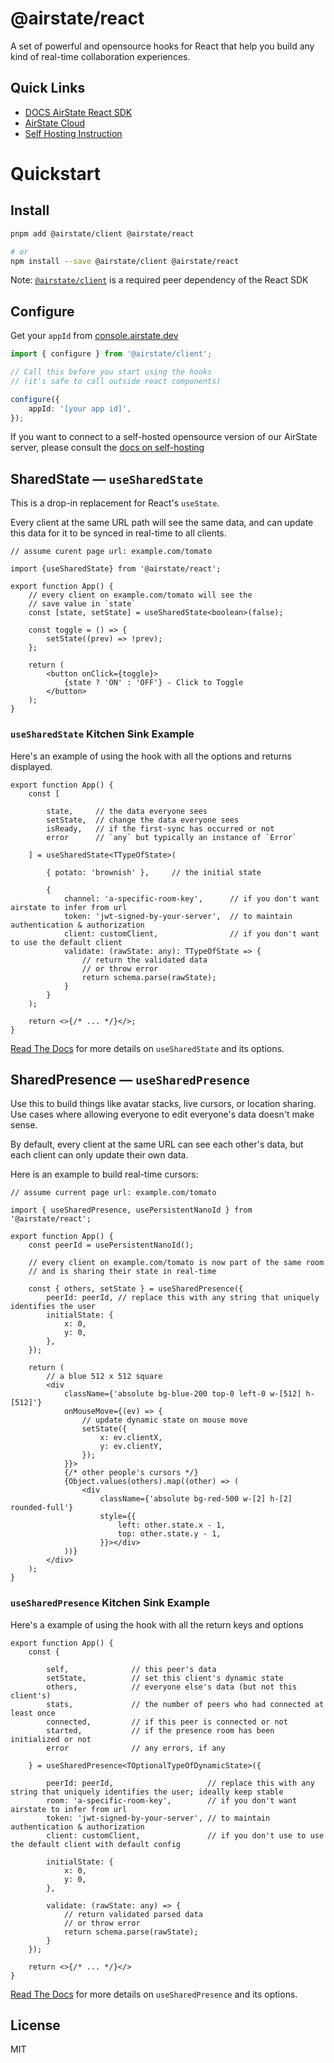 # @airstate/react

A set of powerful and opensource hooks for React that help you build any kind 
of real-time collaboration experiences.

## Quick Links

- [DOCS AirState React SDK](https://airstate.dev/docs/latest/client/react/intro)
- [AirState Cloud](https://console.airstate.dev/)
- [Self Hosting Instruction](https://airstate.dev/docs/latest/self-hosting)

# Quickstart

## Install

```bash
pnpm add @airstate/client @airstate/react

# or
npm install --save @airstate/client @airstate/react
```

Note: [`@airstate/client`](https://www.npmjs.com/package/@airstate/client) is a required peer dependency of the 
React SDK

## Configure

Get your `appId` from [console.airstate.dev](https://console.airstate.dev)

```ts
import { configure } from '@airstate/client';

// Call this before you start using the hooks
// (it's safe to call outside react components)

configure({
    appId: '[your app id]',
});
```

If you want to connect to a self-hosted opensource version of our AirState server,
please consult the [docs on self-hosting](https://airstate.dev/docs/latest/self-host/connect)

## SharedState — `useSharedState`

This is a drop-in replacement for React's `useState`.

Every client at the same URL path will see the
same data, and can update this data for it to be synced in
real-time to all clients.

```tsx
// assume curent page url: example.com/tomato

import {useSharedState} from '@airstate/react';

export function App() {
    // every client on example.com/tomato will see the
    // save value in `state`
    const [state, setState] = useSharedState<boolean>(false);

    const toggle = () => {
        setState((prev) => !prev);
    };

    return (
        <button onClick={toggle}>
            {state ? 'ON' : 'OFF'} - Click to Toggle
        </button>
    );
}
```

### `useSharedState` Kitchen Sink Example

Here's an example of using the hook with all the options and returns
displayed.

```tsx
export function App() {
    const [
        
        state,     // the data everyone sees
        setState,  // change the data everyone sees
        isReady,   // if the first-sync has occurred or not
        error      // `any` but typically an instance of `Error`
        
    ] = useSharedState<TTypeOfState>(

        { potato: 'brownish' },     // the initial state
        
        {
            channel: 'a-specific-room-key',      // if you don't want airstate to infer from url
            token: 'jwt-signed-by-your-server',  // to maintain authentication & authorization
            client: customClient,                // if you don't want to use the default client
            validate: (rawState: any): TTypeOfState => {
                // return the validated data
                // or throw error
                return schema.parse(rawState);
            }
        }
    );

    return <>{/* ... */}</>;
}
```

[Read The Docs](https://airstate.dev/docs/latest/client/react/shared-state/usage) for more details on `useSharedState` 
and its options.

## SharedPresence — `useSharedPresence`

Use this to build things like avatar stacks, live cursors,
or location sharing. Use cases where allowing everyone to edit everyone's
data doesn't make sense.

By default, every client at the same URL can see each other's data,
but each client can only update their own data.

Here is an example to build real-time cursors:


```tsx
// assume current page url: example.com/tomato

import { useSharedPresence, usePersistentNanoId } from '@airstate/react';

export function App() {
    const peerId = usePersistentNanoId();

    // every client on example.com/tomato is now part of the same room
    // and is sharing their state in real-time

    const { others, setState } = useSharedPresence({
        peerId: peerId, // replace this with any string that uniquely identifies the user
        initialState: {
            x: 0,
            y: 0,
        },
    });

    return (
        // a blue 512 x 512 square
        <div
            className={'absolute bg-blue-200 top-0 left-0 w-[512] h-[512]'}
            onMouseMove={(ev) => {
                // update dynamic state on mouse move
                setState({
                    x: ev.clientX,
                    y: ev.clientY,
                });
            }}>
            {/* other people's cursors */}
            {Object.values(others).map((other) => (
                <div
                    className={'absolute bg-red-500 w-[2] h-[2] rounded-full'}
                    style={{
                        left: other.state.x - 1,
                        top: other.state.y - 1,
                    }}></div>
            ))}
        </div>
    );
}
```

### `useSharedPresence` Kitchen Sink Example
Here's a example of using the hook with all the return keys and options

```tsx
export function App() {
    const {

        self,              // this peer's data
        setState,          // set this client's dynamic state
        others,            // everyone else's data (but not this client's)
        stats,             // the number of peers who had connected at least once
        connected,         // if this peer is connected or not
        started,           // if the presence room has been initialized or not
        error              // any errors, if any

    } = useSharedPresence<TOptionalTypeOfDynamicState>({

        peerId: peerId,                     // replace this with any string that uniquely identifies the user; ideally keep stable
        room: 'a-specific-room-key',        // if you don't want airstate to infer from url
        token: 'jwt-signed-by-your-server', // to maintain authentication & authorization
        client: customClient,               // if you don't use to use the default client with default config

        initialState: {
            x: 0,
            y: 0,
        },

        validate: (rawState: any) => {
            // return validated parsed data
            // or throw error
            return schema.parse(rawState);
        }
    });

    return <>{/* ... */}</>
}
```

[Read The Docs](https://airstate.dev/docs/latest/client/react/shared-presence/usage) for more details on `useSharedPresence`
and its options.

## License

MIT
